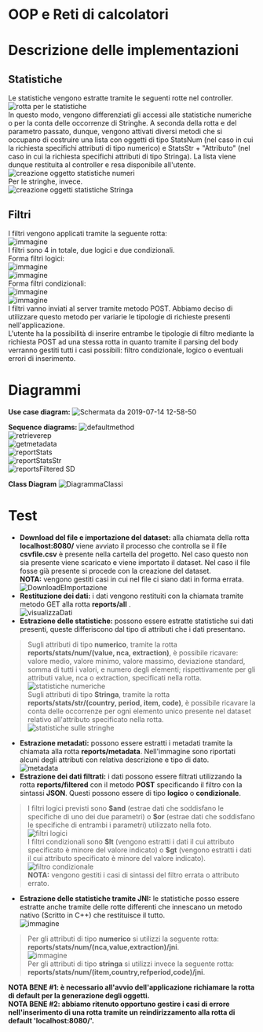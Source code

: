 
# OOP e Reti di calcolatori

# Descrizione delle implementazioni
## Statistiche
Le statistiche vengono estratte tramite le seguenti rotte nel controller.
![rotta per le statistiche](https://user-images.githubusercontent.com/49287565/61211095-dd869700-a6fe-11e9-9b3f-67d73452717e.png)
<br>
In questo modo, vengono differenziati gli accessi alle statistiche numeriche o per la conta delle occorrenze di Stringhe.
A seconda della rotta e del parametro passato, dunque, vengono attivati diversi metodi che si occupano di costruire una lista con oggetti di tipo StatsNum (nel caso in cui la richiesta specifichi attributi di tipo numerico) e StatsStr + "Attributo" (nel caso in cui la richiesta specifichi attributi di tipo Stringa).
La lista viene dunque restituita al controller e resa disponibile all'utente.<br/>
![creazione oggetto statistiche numeri](https://user-images.githubusercontent.com/49287565/61211350-ab296980-a6ff-11e9-9ca4-f897fce7c8cf.png)<br/>
Per le stringhe, invece.<br/>
![creazione oggetti statistiche Stringa](https://user-images.githubusercontent.com/49287565/61211436-dc099e80-a6ff-11e9-817f-1ddd6f1f78a4.png)<br/>


## Filtri
I filtri vengono applicati tramite la seguente rotta:<br/>
![immagine](https://user-images.githubusercontent.com/48387175/61541282-a803e580-aa3f-11e9-8c56-eb2223ee9693.png)<br/>
I filtri sono 4 in totale, due logici e due condizionali.<br/> 
Forma filtri logici:<br/>
![immagine](https://user-images.githubusercontent.com/48387175/61541485-0761f580-aa40-11e9-93e8-05e435ca9c2d.png)<br/>
![immagine](https://user-images.githubusercontent.com/48387175/61541568-32e4e000-aa40-11e9-9b59-790d5db6b3ad.png)<br/>
Forma filtri condizionali:<br/>
![immagine](https://user-images.githubusercontent.com/48387175/61541860-b69ecc80-aa40-11e9-824c-45088fbb41db.png)<br/>
![immagine](https://user-images.githubusercontent.com/48387175/61542069-1d23ea80-aa41-11e9-83db-46e569935a49.png)<br/>
I filtri vanno inviati al server tramite metodo POST. Abbiamo deciso di utilizzare questo metodo per variarie le tipologie di richieste presenti nell'applicazione.<br/>
L'utente ha la possibilità di inserire entrambe le tipologie di filtro mediante la richiesta POST ad una stessa rotta in quanto tramite il parsing del body verranno gestiti tutti i casi possibili: filtro condizionale, logico o eventuali errori di inserimento.<br/>

# Diagrammi
**Use case diagram:**
![Schermata da 2019-07-14 12-58-50](https://user-images.githubusercontent.com/48387175/61182696-3d196f80-a637-11e9-8cee-84bcb2064056.png)<br/>

**Sequence diagrams:**
![defaultmethod](https://user-images.githubusercontent.com/48387175/61182774-5969dc00-a638-11e9-9a19-bca44cbe8365.png)<br/>
![retrieverep](https://user-images.githubusercontent.com/48387175/61182775-68e92500-a638-11e9-939c-3315b6d1aedf.png)<br/>
![getmetadata](https://user-images.githubusercontent.com/48387175/61182785-92a24c00-a638-11e9-90b3-6380e3ac110d.png)<br/>
![reportStats](https://user-images.githubusercontent.com/48387175/61182788-99c95a00-a638-11e9-8c06-74f0ed5aeead.png)<br/>
![reportStatsStr](https://user-images.githubusercontent.com/48387175/61182794-a2ba2b80-a638-11e9-8b99-7b5070cf4eaf.png)<br/>
![reportsFiltered SD](https://user-images.githubusercontent.com/48387175/61182796-aa79d000-a638-11e9-8bbf-c354e4172966.jpg)<br/>

**Class Diagram**
![DiagrammaClassi ](https://user-images.githubusercontent.com/49287565/61478293-851af800-a991-11e9-8857-bb952809deb2.jpg)<br/>

# Test
- **Download del file e importazione del dataset:** alla chiamata della rotta **localhost:8080/** viene avviato il processo che controlla se il file **csvfile.csv** è presente nella cartella del progetto.
Nel caso questo non sia presente viene scaricato e viene importato il dataset.
Nel caso il file fosse già presente si procede con la creazione del dataset.<br/>
**NOTA:** vengono gestiti casi in cui nel file ci siano dati in forma errata.
![DownloadEImportazione](https://user-images.githubusercontent.com/49287565/61208116-f3905980-a6f6-11e9-9563-c24e9a2c7ea3.png) <br/>
- **Restituzione dei dati:** i dati vengono restituiti con la chiamata tramite metodo GET alla rotta **reports/all** .<br/>
![visualizzaDati](https://user-images.githubusercontent.com/49287565/61208576-06575e00-a6f8-11e9-9786-e44cd02553ed.png)<br/>
- **Estrazione delle statistiche:** possono essere estratte statistiche sui dati presenti, queste differiscono dal tipo di attributi che i dati presentano.
> Sugli attributi di tipo **numerico**, tramite la rotta **reports/stats/num/(value, nca, extraction)**, è possibile ricavare:
valore medio, valore minimo, valore massimo, deviazione standard, somma di tutti i valori, e numero degli elementi; rispettivamente per gli attributi value, nca o extraction, specificati nella rotta.<br/>
![statistiche numeriche](https://user-images.githubusercontent.com/49287565/61208756-68b05e80-a6f8-11e9-857b-bfa8a1409be2.png)<br/>
Sugli attributi di tipo **Stringa**, tramite la rotta **reports/stats/str/(country, period, item, code)**, è possibile ricavare la conta delle occorrenze per ogni elemento unico presente nel dataset relativo all'attributo specificato nella rotta.<br/>
![statistiche sulle stringhe](https://user-images.githubusercontent.com/49287565/61208953-d197d680-a6f8-11e9-850e-f08a9af8000d.png)<br/>
- **Estrazione metadati:** possono essere estratti i metadati tramite la chiamata alla rotta **reports/metadata**. Nell'immagine sono riportati alcuni degli attributi con relativa descrizione e tipo di dato.<br/>
![metadata](https://user-images.githubusercontent.com/49287565/61209677-b1691700-a6fa-11e9-86da-00b0d4b5a675.png)<br/>
- **Estrazione dei dati filtrati:** i dati possono essere filtrati utilizzando la rotta **reports/filtered** con il metodo **POST** specificando il filtro con la sintassi **JSON**.  Questi possono essere di tipo **logico** o **condizionale**.
> I filtri logici previsti sono **\$and** (estrae dati che soddisfano le specifiche di uno dei due parametri) o **\$or** (estrae dati che soddisfano le specifiche di entrambi i parametri) utilizzato nella foto.<br/>
![filtri logici](https://user-images.githubusercontent.com/49287565/61210136-d8741880-a6fb-11e9-8b8e-1368fe1db733.png)<br/>
I filtri condizionali sono **\$lt** (vengono estratti i dati il cui attributo specificato è minore del valore indicato) o **\$gt** (vengono estratti i dati il cui attributo specificato è minore del valore indicato).<br/>
![filtro condizionale](https://user-images.githubusercontent.com/49287565/61210676-86cc8d80-a6fd-11e9-9461-e9101103799b.png)<br/>
**NOTA:** vengono gestiti i casi di sintassi del filtro errata o attributo errato.
- **Estrazione delle statistiche tramite JNI:** le statistiche posso essere estratte anche tramite delle rotte differenti che innescano un metodo nativo (Scritto in C++) che restituisce il tutto.<br/>
![immagine](https://user-images.githubusercontent.com/48387175/61542974-de8f2f80-aa42-11e9-8095-0c7cedf1d6a6.png)<br/>
> Per gli attributi di tipo **numerico** si utilizzi la seguente rotta: **reports/stats/num/(nca,value,extraction)/jni**.<br/>
![immagine](https://user-images.githubusercontent.com/48387175/61543020-f36bc300-aa42-11e9-9958-8fe3a9b1816b.png)<br/>
> Per gli attributi di tipo **stringa** si utilizzi invece la seguente rotta: **reports/stats/num/(item,country,refperiod,code)/jni**.<br/>

**NOTA BENE #1: è necessario all'avvio dell'applicazione richiamare la rotta di default per la generazione degli oggetti.**<br/>
**NOTA BENE #2: abbiamo ritenuto opportuno gestire i casi di errore nell'inserimento di una rotta tramite un reindirizzamento alla rotta di default 'localhost:8080/'.**

